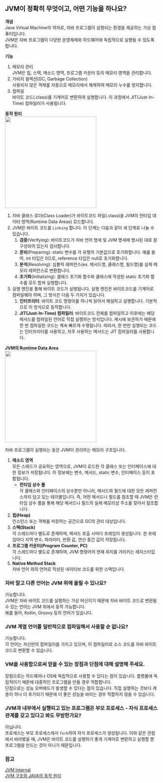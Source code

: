 ## JVM이 정확히 무엇이고, 어떤 기능을 하나요?

__개념__<br/>
Java Virtual Machine의 약자로, 자바 프로그램이 실행되는 환경을 제공하는 가상 컴퓨터입니다.<br/>
JVM은 자바 프로그램이 다양한 운영체제와 하드웨어에 독립적으로 실행될 수 있도록 합니다.

__기능__<br/>
1. 메모리 관리<br/>
    JVM은 힙, 스택, 메소드 영역, 프로그램 카운터 등의 메모리 영역을 관리합니다.
2. 가비지 컬렉션(GC, Garbage Collection)<br/>
    사용되지 않은 객체를 자동으로 메모리에서 해제하여 메모리 누수를 방지합니다.
3. 컴파일<br/>
    바이트 코드(.class)를 기계어로 변환하여 실행합니다. 이 과정에서 JIT(Just-In-Time) 컴파일러가 사용됩니다.

__동작 원리__<br/>
<img src="https://github.com/chunghye98/KB_CS_Study/assets/57451700/be8f4003-26a3-4fc2-b7cf-cc003e4b3b1c" width="300px">

1. 자바 클래스 로더(Class Loader)가 바이트코드 파일(.class)을 JVM의 런타임 데이터 영역(Runtime Data Areas) 로드합니다.
2. JVM은 바이트 코드를 `Linking` 합니다. 이 단계는 다음과 같이 세 단계로 나눌 수 있습니다.
    1. **검증**(Verifying): 바이트코드가 자바 언어 명세 및 JVM 명세에 명시된 대로 잘 구성되어 있는지 검사합니다.
    2. **준비**(Preparing): static 변수를 각 유형의 기본값으로 초기화합니다. 예를 들어, int 타입은 0으로, reference 타입은 null로 초기화합니다.
    3. **분석**(Resolving): 심볼릭 레퍼런스(ex. 메서드명, 클래스명, 필드명)를 실제 메모리 레퍼런스로 변환합니다.
    4. **초기화**(Initializing): 클래스 초기화 함수와 클래스에 작성된 static 초기화 함수를 모두 합쳐 실행합니다.
3. 실행 엔진을 통해 바이트 코드가 실행됩니다. 실행 엔진은 바이트코드를 기계어로 컴파일해야 하며, 그 방식은 다음 두 가지가 있습니다.
    1. **인터프리터**: 바이트 코드 명령어를 하나씩 읽어서 해설하고 실행합니다. 기본적으로 이 방식으로 동작합니다. 
    2. **JIT(Just-In-Time) 컴파일러**: 바이트코드 전체를 컴파일하고 이후에는 해당 메서드를 컴파일된 언어로 직접 실행하는 방식입니다. 캐시에 보관하기 때문에 한 번 컴파일된 코드는 계속 빠르게 수행됩니다. 따라서, 한 번만 실행되는 코드는 인터프리터를 사용하고, 자주 사용하는 메서드는 JIT 컴파일러를 사용합니다. 

__JVM의 Runtime Data Area__<br/>
<img src="https://github.com/VSFe/Tech-Interview/assets/57451700/395d8d07-61a5-4ef7-a925-114d0600b84f" width="300px">

자바 프로그램이 실행되는 동안 JVM이 관리하는 메모리 구조입니다.

1. **메소드 영역**<br/>
    모든 스레드가 공요하는 영역으로, JVM이 로드한 각 클래스 또는 인터페이스에 대한 정보가 저장됩니다. 이 정보에는 변수, 메서드, static 변수, 인터페이스 등이 포함됩니다.
    - **런타임 상수 풀**<br/>
        각 클래스와 인터페이스의 상수뿐만 아니라, 메서드와 필드에 대한 모든 레퍼런스까지 담고 있는 테이블입니다. 즉, 어떤 메서드나 필드를 참조할 때 JVM은 런타임 상수 풀을 통해 해당 메서드나 필드의 실제 메모리상 주소를 찾아서 참조합니다. 
2. **힙(Heap)**<br/>
    인스턴스 또는 객체를 저장하는 공간으로 GC의 관리 대상입니다.
3. **스택(Stack)**<br/>
    각 스레드마다 별도로 존재하며, 메서드 호출 시마다 프레임이 생성됩니다. 한 프레임마다 지역 변수, 파라미터, 반환 값, 연산 중간 값이 저장됩니다.
4. **프로그램 카운터(Program Counter, PC)**<br/>
    각 스레드마다 별도로 존재하며, JVM 명령어의 현재 위치를 가리키는 레지스터입니다.
5. **Native Method Stack**<br/>
    자바 언어 외의 언어로 작성된 네이티브 코드를 위한 스택입니다.

### 자바 말고 다른 언어는 JVM 위에 올릴 수 있나요?
가능합니다.<br/>
JVM은 자바 바이트 코드를 실행하는 가상 머신이기 때문에 자바 바이트 코드로 변환될 수 있는 언어는 JVM 위에서 동작 가능합니다. <br/>
예를 들어, Kotlin, Groovy 등의 언어가 있습니다.

### JVM 계열 언어를 일반적으로 컴파일해서 사용할 순 없나요?
가능합니다.<br/>
각 언어는 자신만의 컴파일러를 가지고 있으며, 이 컴파일러로 소스 코드를 자바 바이트 코드로 변환할 수 있습니다. 

### VM을 사용함으로써 얻을 수 있는 장점과 단점에 대해 설명해 주세요.
장점으로는 하드웨어나 OS에 독립적으로 사용할 수 있다는 점이 있습니다. 플랫폼에 독립적이기 때문에 대중적인 프로그램을 만들 경우 적합합니다.<br/>
단점으로는 성능 오버헤드가 발생할 수 있다는 점이 있습니다. 직접 실행하는 것보다 계층이 하나 더 추가되기 때문에 더 좋은 성능을 바라는 경우 적합하지 않을 수 있습니다.

### JVM과 내부에서 실행되고 있는 프로그램은 부모 프로세스 - 자식 프로세스 관계를 갖고 있다고 봐도 무방한가요?
아닙니다.<br/>
프로세스는 부모 프로세스에서 `fork`하여 자식 프로세스가 생성됩니다. 이와 같은 관점에서 바라봤을 때, JVM은 바이트 코드를 실행하기 좋게 기계어로 변환하고 실행할 뿐 프로그램을 만드는 것이 아니기 때문입니다.


### 참고
[JVM Internal](https://d2.naver.com/helloworld/1230)<br/>
[JVM 구조와 JAVA의 동작 원리](https://velog.io/@sgwon1996/JAVA%EC%9D%98-%EB%8F%99%EC%9E%91-%EC%9B%90%EB%A6%AC%EC%99%80-JVM-%EA%B5%AC%EC%A1%B0)
